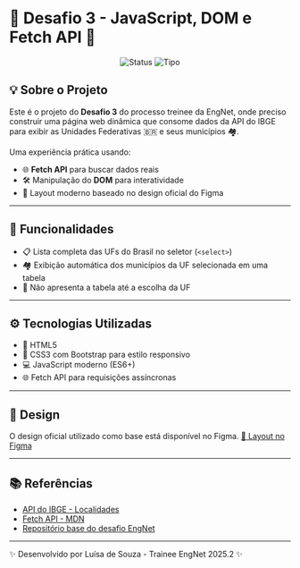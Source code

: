 

# 🚀 Desafio 3 - JavaScript, DOM e Fetch API 🎯

<div align="center">

![Status](https://img.shields.io/badge/Status-Desenvolvimento-yellow?style=flat-square)
![Tipo](https://img.shields.io/badge/Tipo-JavaScript%20%7C%20Frontend-blue?style=flat-square&logo=javascript)

</div>


## 💡 Sobre o Projeto

Este é o projeto do **Desafio 3** do processo treinee da EngNet, onde preciso construir uma página web dinâmica que consome dados da API do IBGE para exibir as Unidades Federativas 🇧🇷 e seus municípios 🏘️.

Uma experiência prática usando:

- 🌐 **Fetch API** para buscar dados reais
- 🛠️ Manipulação do **DOM** para interatividade
- 🎨 Layout moderno baseado no design oficial do Figma

---

## 🚩 Funcionalidades

- 📋 Lista completa das UFs do Brasil no seletor (`<select>`)
- 🏘️ Exibição automática dos municípios da UF selecionada em uma tabela
- 🧹 Não apresenta a tabela até a escolha da UF

---

## ⚙️ Tecnologias Utilizadas

- 🔹 HTML5
- 🎨 CSS3 com Bootstrap para estilo responsivo
- 💻 JavaScript moderno (ES6+)
- 🌐 Fetch API para requisições assíncronas

---

## 🎨 Design

O design oficial utilizado como base está disponível no Figma. [🎨 Layout no Figma](https://www.figma.com/file/xJGTYOuvNS3iuLr1meqx5u/Entrega-3?type=design&node-id=0%3A1)

---

## 📚 Referências

- [API do IBGE - Localidades](https://servicodados.ibge.gov.br/api/docs/localidades?versao=1)
- [Fetch API - MDN](https://developer.mozilla.org/pt-BR/docs/Web/API/Fetch_API/Using_Fetch)
- [Repositório base do desafio EngNet](https://github.com/EngNet-Treinamentos/Desafio-3-2024.1-Frontend)

---
✨ Desenvolvido por Luísa de Souza - Trainee EngNet 2025.2 ✨

